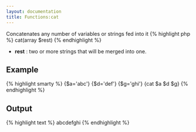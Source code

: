 ```yaml
---
layout: documentation
title: Functions:cat
---
```


Concatenates any number of variables or strings fed into it
{% highlight php %}
cat(array $rest)
{% endhighlight %}

* **rest** : two or more strings that will be merged into one.

## Example
{% highlight smarty %}
{$a='abc'}
{$d='def'}
{$g='ghi'}
{cat $a $d $g}
{% endhighlight %}

## Output
{% highlight text %}
abcdefghi
{% endhighlight %}